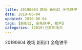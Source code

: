 ```yaml
---
title: 20190604 晚场 新街口 金龟铁甲
date: 2019-06-04
updated: 2019-06-04
tags: [新街口, 金龟铁甲, 相声]
categories: (2019)己亥年场次
---
```

20190604 晚场 新街口 金龟铁甲

